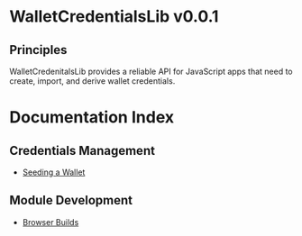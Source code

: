 # WalletCredentialsLib v0.0.1

## Principles

WalletCredenitalsLib provides a reliable API for JavaScript apps that need to create, import, and derive wallet credentials.

# Documentation Index

## Credentials Management

* [Seeding a Wallet](credentials.md)

## Module Development
* [Browser Builds](browser.md)
